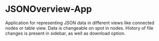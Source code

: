 # JSONOverview-App
Application for representing JSON data in different views like connected nodes or table view. Data is changeable on spot in nodes. History of file changes is present in sidebar, as well as download option.
